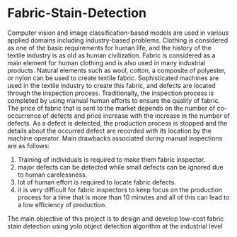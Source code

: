 # Fabric-Stain-Detection
Computer vision and image classification-based models are used in various applied 
domains including industry-based problems. Clothing is considered as one of the basic 
requirements for human life, and the history of the textile industry is as old as human 
civilization. 
Fabric is considered as a main element for human clothing and is also used in many
industrial products. Natural elements such as wool, cotton, a composite of polyester, or nylon 
can be used to create textile fabric. Sophisticated machines are used in the textile industry to 
create this fabric, and defects are located through the inspection process. 
Traditionally, the inspection process is completed by using manual human efforts to 
ensure the quality of fabric. The price of fabric that is sent to the market depends on the 
number of co-occurrence of defects and price increase with the increase in the number of 
defects. As a defect is detected, the production process is stopped and the details about the 
occurred defect are recorded with its location by the machine operator. 
Main drawbacks associated during manual inspections are as follows: 
1) Training of individuals is required to make them fabric inspector.
2) major defects can be detected while small defects can be ignored due to 
human carelessness.
3) lot of human effort is required to locate fabric defects.
4) it is very difficult for fabric inspectors to keep focus on the production process 
for a time that is more than 10 minutes and all of this can lead to a low 
efficiency of production.

  The main objective of this project is to design and develop low-cost fabric stain 
detection using yolo object detection algorithm at the industrial level
